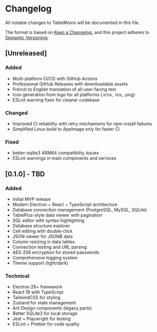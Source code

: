 # Changelog

All notable changes to TableMoins will be documented in this file.

The format is based on [Keep a Changelog](https://keepachangelog.com/en/1.0.0/),
and this project adheres to [Semantic Versioning](https://semver.org/spec/v2.0.0.html).

## [Unreleased]

### Added
- Multi-platform CI/CD with GitHub Actions
- Professional GitHub Releases with downloadable assets
- French to English translation of all user-facing text
- Icon generation from logo for all platforms (.icns, .ico, .png)
- ESLint warning fixes for cleaner codebase

### Changed
- Improved CI reliability with retry mechanisms for npm install failures
- Simplified Linux build to AppImage only for faster CI

### Fixed
- better-sqlite3 ARM64 compatibility issues
- ESLint warnings in main components and services

## [0.1.0] - TBD

### Added
- Initial MVP release
- Modern Electron + React + TypeScript architecture
- Database connection management (PostgreSQL, MySQL, SQLite)
- TablePlus-style data viewer with pagination
- SQL editor with syntax highlighting
- Database structure explorer
- Cell editing with double-click
- JSON viewer for JSONB data
- Column resizing in data tables
- Connection testing and URL parsing
- AES-256 encryption for stored passwords
- Comprehensive logging system
- Theme support (light/dark)

### Technical
- Electron 28+ framework
- React 18 with TypeScript
- TailwindCSS for styling
- Zustand for state management
- Ant Design components (legacy parts)
- Better SQLite3 for local storage
- Jest + Playwright for testing
- ESLint + Prettier for code quality